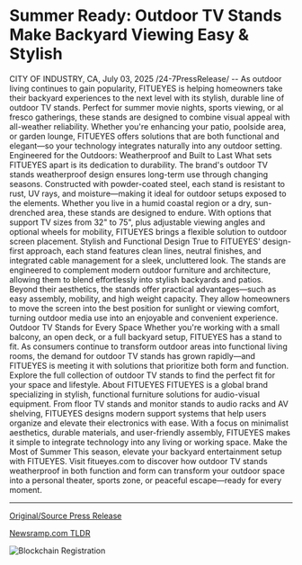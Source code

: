 # Summer Ready: Outdoor TV Stands Make Backyard Viewing Easy &amp; Stylish

CITY OF INDUSTRY, CA, July 03, 2025 /24-7PressRelease/ -- As outdoor living continues to gain popularity, FITUEYES is helping homeowners take their backyard experiences to the next level with its stylish, durable line of outdoor TV stands. Perfect for summer movie nights, sports viewing, or al fresco gatherings, these stands are designed to combine visual appeal with all-weather reliability.  Whether you're enhancing your patio, poolside area, or garden lounge, FITUEYES offers solutions that are both functional and elegant—so your technology integrates naturally into any outdoor setting.  Engineered for the Outdoors: Weatherproof and Built to Last What sets FITUEYES apart is its dedication to durability. The brand's outdoor TV stands weatherproof design ensures long-term use through changing seasons. Constructed with powder-coated steel, each stand is resistant to rust, UV rays, and moisture—making it ideal for outdoor setups exposed to the elements.  Whether you live in a humid coastal region or a dry, sun-drenched area, these stands are designed to endure. With options that support TV sizes from 32" to 75", plus adjustable viewing angles and optional wheels for mobility, FITUEYES brings a flexible solution to outdoor screen placement.  Stylish and Functional Design True to FITUEYES' design-first approach, each stand features clean lines, neutral finishes, and integrated cable management for a sleek, uncluttered look. The stands are engineered to complement modern outdoor furniture and architecture, allowing them to blend effortlessly into stylish backyards and patios.  Beyond their aesthetics, the stands offer practical advantages—such as easy assembly, mobility, and high weight capacity. They allow homeowners to move the screen into the best position for sunlight or viewing comfort, turning outdoor media use into an enjoyable and convenient experience.  Outdoor TV Stands for Every Space Whether you're working with a small balcony, an open deck, or a full backyard setup, FITUEYES has a stand to fit. As consumers continue to transform outdoor areas into functional living rooms, the demand for outdoor TV stands has grown rapidly—and FITUEYES is meeting it with solutions that prioritize both form and function.  Explore the full collection of outdoor TV stands to find the perfect fit for your space and lifestyle.  About FITUEYES FITUEYES is a global brand specializing in stylish, functional furniture solutions for audio-visual equipment. From floor TV stands and monitor stands to audio racks and AV shelving, FITUEYES designs modern support systems that help users organize and elevate their electronics with ease. With a focus on minimalist aesthetics, durable materials, and user-friendly assembly, FITUEYES makes it simple to integrate technology into any living or working space.  Make the Most of Summer This season, elevate your backyard entertainment setup with FITUEYES. Visit fitueyes.com to discover how outdoor TV stands weatherproof in both function and form can transform your outdoor space into a personal theater, sports zone, or peaceful escape—ready for every moment. 

---

[Original/Source Press Release](https://www.24-7pressrelease.com/press-release/524502/summer-ready-outdoor-tv-stands-make-backyard-viewing-easy-stylish)
                    

[Newsramp.com TLDR](https://newsramp.com/curated-news/fitueyes-elevates-outdoor-entertainment-with-durable-stylish-tv-stands/7d4a57f804a2ccd0a5d9725d53b6b006) 

 

 



![Blockchain Registration](https://cdn.newsramp.app/24-7PressRelease/qrcode/257/3/openS6vs.webp)